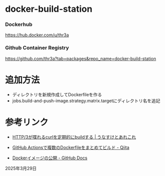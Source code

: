 # docker-build-station

### Dockerhub

https://hub.docker.com/u/thr3a

### Github Container Registry

https://github.com/thr3a?tab=packages&repo_name=docker-build-station

# 追加方法

- ディレクトリを新規作成してDockerfileを作る
- jobs.build-and-push-image.strategy.matrix.targetにディレクトリ名を追記

# 参考リンク

- [HTTP/3が喋れるcurlを定期的にbuildする | うなすけとあれこれ](https://blog.unasuke.com/2021/curl-http3-daily-build/)
- [GitHub Actionsで複数のDockerfileをまとめてビルド - Qiita](https://qiita.com/tomoyk/items/ab4d55cd1735bb2b579a)

- [Dockerイメージの公開 - GitHub Docs](https://docs.github.com/ja/actions/publishing-packages/publishing-docker-images)

2025年3月29日
